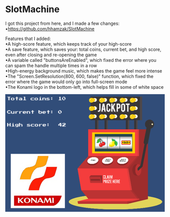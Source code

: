 # SlotMachine  
I got this project from here, and I made a few changes:  
  •https://github.com/hhamzak/SlotMachine  
  
Features that I added:  
  •A high-score feature, which keeps track of your high-score  
  •A save feature, which saves your: total coins, current bet, and high score, even after closing and re-opening the game  
  •A variable called "buttonsAreEnabled", which fixed the error where you can spam the handle multiple times in a row  
  •High-energy background music, which makes the game feel more intense  
  •The "Screen.SetResolution(800, 600, false)" function, which fixed the error where the game would only go into full-screen mode  
  •The Konami logo in the bottom-left, which helps fill in some of white space  
  
![readmeImage](readmeImage.png)  
